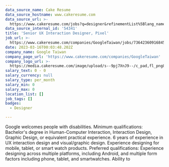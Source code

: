 ```yaml
---
data_source_name: Cake Resume
data_source_hostname: www.cakeresume.com
data_source_url: >-
  https://www.cakeresume.com/jobs?q=designer&refinementList%5Blang_name%5D%5B0%5D=English&refinementList%5Bsalary_type%5D=per_year
data_source_internal_id: '54341'
title: 'Senior UX Interaction Designer, Pixel'
job_url: >-
  https://www.cakeresume.com/companies/GoogleTaiwan/jobs/73642360916845254-senior-ux-interaction-designer-pixel
date: 2023-03-16T00:03:48.202Z
company_name: Google Taiwan
company_page_url: 'https://www.cakeresume.com/companies/GoogleTaiwan'
company_logo_url: >-
  https://media.cakeresume.com/image/upload/s--9pj7XnJ9--/c_pad,fl_png8,h_200,w_200/v1568707905/symvi9tbcfy1zxem1zul.png
salary_text: 0 - 0
salary_currency: null
salary_type: per_month
salary_min: 0
salary_max: 0
location_list: []
job_tags: []
badges:
  - Designer

---
```


Google welcomes people with disabilities. Minimum qualifications: Bachelor's degree in Human-Computer Interaction, Interaction Design, Graphic Design, or equivalent practical experience. 6 years of experience in UX interaction design and visual/graphic design. Experience designing for mobile, tablet, or smart watch products. Preferred qualifications: Experience designing across multiple platforms, including Android, and multiple form factors including phone, tablet, and smartwatches. Ability to 